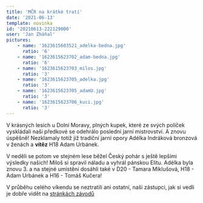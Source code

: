 ```yaml
---
title: 'MČR na krátké trati'
date: '2021-06-13'
template: novinka
id: '20210613-222129000'
user: 'Jan Zháňal'
pictures:
    - name: '1623615603521_adelka-bedna.jpg'
      ratio: '6'
    - name: '1623615623702_adam-bedna.jpg'
      ratio: '6'
    - name: '1623615623703_milos.jpg'
      ratio: '3'
    - name: '1623615623705_adelka.jpg'
      ratio: '3'
    - name: '1623615623705_adamU.jpg'
      ratio: '3'
    - name: '1623615623706_kuci.jpg'
      ratio: '3'
---
```

V krásných lesích u Dolní Moravy, plných kupek, které ze svých políček vyskládali naši předkové se odehrálo poslední jarní mistrovství. A znovu úspěšně! Nezklamaly totiž již tradiční jarní opory Adélka Indráková bronzová v ženách a **vítěz** H18 Adam Urbánek.

V neděli se potom ve stejném lese běžel Český pohár s ještě lepšími výsledky našich! Miloš si spravil náladu a vyhrál pánskou Elitu. Adélka byla znovu 3. a na stejné umístění dosáhli také v D20 - Tamara Miklušová, H18 - Adam Urbánek a H16 - Tomáš Kučera!

V průběhu celého víkendu se neztratili ani ostatní, naši zástupci, jak si vedli je dobře vidět na [stránkách závodů](https://mcrkt2021.ssu.cz/)

